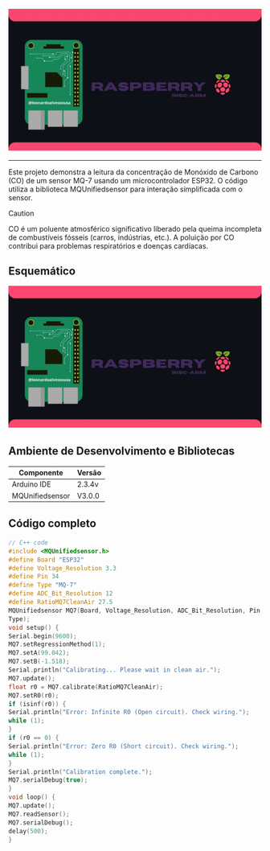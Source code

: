 ![BannerProject](https://raw.githubusercontent.com/leonardoalvessousa/RaspAsmBareMetal/refs/heads/main/rpiIMG.jpg)

---

Este projeto demonstra a leitura da concentração de Monóxido de Carbono (CO) de um sensor MQ-7 usando um microcontrolador ESP32. O código utiliza a biblioteca MQUnifiedsensor para interação simplificada com o sensor.

> [!CAUTION]
> CO é um poluente atmosférico significativo liberado pela queima incompleta de combustíveis fósseis (carros, indústrias, etc.). A poluição por CO contribui para problemas respiratórios e doenças cardíacas. 

## Esquemático

![BannerProject](https://raw.githubusercontent.com/leonardoalvessousa/RaspAsmBareMetal/refs/heads/main/rpiIMG.jpg)

## Ambiente de Desenvolvimento e Bibliotecas

| Componente  |  Versão      |
|-------------|--------------|
| Arduino IDE | 2.3.4v       |
| MQUnifiedsensor | V3.0.0   | 

## Código completo

```cpp
// C++ code
#include <MQUnifiedsensor.h>
#define Board "ESP32"
#define Voltage_Resolution 3.3
#define Pin 34
#define Type "MQ-7"
#define ADC_Bit_Resolution 12
#define RatioMQ7CleanAir 27.5
MQUnifiedsensor MQ7(Board, Voltage_Resolution, ADC_Bit_Resolution, Pin,
Type);
void setup() {
Serial.begin(9600);
MQ7.setRegressionMethod(1);
MQ7.setA(99.042);
MQ7.setB(-1.518);
Serial.println("Calibrating... Please wait in clean air.");
MQ7.update();
float r0 = MQ7.calibrate(RatioMQ7CleanAir);
MQ7.setR0(r0);
if (isinf(r0)) {
Serial.println("Error: Infinite R0 (Open circuit). Check wiring.");
while (1);
}
if (r0 == 0) {
Serial.println("Error: Zero R0 (Short circuit). Check wiring.");
while (1);
}
Serial.println("Calibration complete.");
MQ7.serialDebug(true);
}
void loop() {
MQ7.update();
MQ7.readSensor();
MQ7.serialDebug();
delay(500);
}
```
